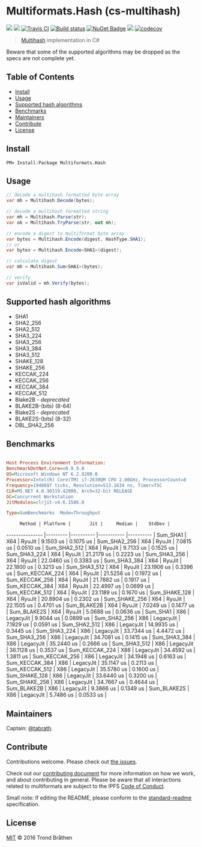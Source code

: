 # Multiformats.Hash (cs-multihash)

[![](https://img.shields.io/badge/project-multiformats-blue.svg?style=flat-square)](https://github.com/multiformats/multiformats)
[![](https://img.shields.io/badge/freenode-%23ipfs-blue.svg?style=flat-square)](https://webchat.freenode.net/?channels=%23ipfs)
[![Travis CI](https://img.shields.io/travis/multiformats/cs-multihash.svg?style=flat-square&branch=master)](https://travis-ci.org/multiformats/cs-multihash)
[![Build status](https://ci.appveyor.com/api/projects/status/rulmse6b8cnjynbh?svg=true)](https://ci.appveyor.com/project/tabrath/cs-multihash)
[![NuGet Badge](https://buildstats.info/nuget/Multiformats.Hash)](https://www.nuget.org/packages/Multiformats.Hash/)
[![](https://img.shields.io/badge/readme%20style-standard-brightgreen.svg?style=flat-square)](https://github.com/RichardLitt/standard-readme)
[![codecov](https://codecov.io/gh/multiformats/cs-multihash/branch/master/graph/badge.svg)](https://codecov.io/gh/multiformats/cs-multihash)

> [Multihash](https://github.com/multiformats/multihash) implementation in C#

Beware that some of the supported algorithms may be dropped as the specs are not complete yet.

## Table of Contents

- [Install](#install)
- [Usage](#usage)
- [Supported hash algorithms](#supported-hash-algorithms)
- [Benchmarks](#benchmarks)
- [Maintainers](#maintainers)
- [Contribute](#contribute)
- [License](#license)

## Install

    PM> Install-Package Multiformats.Hash

## Usage
``` cs
// decode a multihash formatted byte array
var mh = Multihash.Decode(bytes);

// decode a multihash formatted string
var mh = Multihash.Parse(str);
var ok = Multihash.TryParse(str, out mh);

// encode a digest to multiformat byte array
var bytes = Multihash.Encode(digest, HashType.SHA1);
// or
var bytes = Multihash.Encode<SHA1>(digest);

// calculate digest
var mh = Multihash.Sum<SHA1>(bytes);

// verify
var isValid = mh.Verify(bytes);
```

## Supported hash algorithms

* SHA1
* SHA2_256
* SHA2_512
* SHA3_224
* SHA3_256
* SHA3_384
* SHA3_512
* SHAKE_128
* SHAKE_256
* KECCAK_224
* KECCAK_256
* KECCAK_384
* KECCAK_512
* Blake2B - *deprecated*
* BLAKE2B-(bits) (8-64)
* Blake2S - *deprecated*
* BLAKE2S-(bits) (8-32)
* DBL_SHA2_256

## Benchmarks

```ini

Host Process Environment Information:
BenchmarkDotNet.Core=v0.9.9.0
OS=Microsoft Windows NT 6.2.9200.0
Processor=Intel(R) Core(TM) i7-2630QM CPU 2.00GHz, ProcessorCount=8
Frequency=1948697 ticks, Resolution=513.1634 ns, Timer=TSC
CLR=MS.NET 4.0.30319.42000, Arch=32-bit RELEASE
GC=Concurrent Workstation
JitModules=clrjit-v4.6.1586.0

Type=SumBenchmarks  Mode=Throughput  

```
         Method | Platform |       Jit |     Median |    StdDev |
--------------- |--------- |---------- |----------- |---------- |
       Sum_SHA1 |      X64 |    RyuJit |  9.1503 us | 0.1075 us |
   Sum_SHA2_256 |      X64 |    RyuJit |  7.0815 us | 0.0510 us |
   Sum_SHA2_512 |      X64 |    RyuJit |  9.7133 us | 0.1525 us |
   Sum_SHA3_224 |      X64 |    RyuJit | 21.2179 us | 0.2223 us |
   Sum_SHA3_256 |      X64 |    RyuJit | 22.0460 us | 0.3383 us |
   Sum_SHA3_384 |      X64 |    RyuJit | 22.1800 us | 0.3213 us |
   Sum_SHA3_512 |      X64 |    RyuJit | 23.1906 us | 0.3396 us |
 Sum_KECCAK_224 |      X64 |    RyuJit | 21.5256 us | 0.1972 us |
 Sum_KECCAK_256 |      X64 |    RyuJit | 21.7882 us | 0.1917 us |
 Sum_KECCAK_384 |      X64 |    RyuJit | 22.4997 us | 0.0699 us |
 Sum_KECCAK_512 |      X64 |    RyuJit | 23.1189 us | 0.1670 us |
  Sum_SHAKE_128 |      X64 |    RyuJit | 20.8904 us | 0.2302 us |
  Sum_SHAKE_256 |      X64 |    RyuJit | 22.1505 us | 0.4701 us |
    Sum_BLAKE2B |      X64 |    RyuJit |  7.0249 us | 0.1477 us |
    Sum_BLAKE2S |      X64 |    RyuJit |  5.0688 us | 0.0636 us |
       Sum_SHA1 |      X86 | LegacyJit |  9.9044 us | 0.0899 us |
   Sum_SHA2_256 |      X86 | LegacyJit |  7.1929 us | 0.0591 us |
   Sum_SHA2_512 |      X86 | LegacyJit | 14.9935 us | 0.3445 us |
   Sum_SHA3_224 |      X86 | LegacyJit | 33.7344 us | 4.4472 us |
   Sum_SHA3_256 |      X86 | LegacyJit | 34.7081 us | 0.1415 us |
   Sum_SHA3_384 |      X86 | LegacyJit | 35.2440 us | 0.2666 us |
   Sum_SHA3_512 |      X86 | LegacyJit | 36.1128 us | 0.3537 us |
 Sum_KECCAK_224 |      X86 | LegacyJit | 34.4592 us | 1.3811 us |
 Sum_KECCAK_256 |      X86 | LegacyJit | 34.1948 us | 0.6163 us |
 Sum_KECCAK_384 |      X86 | LegacyJit | 35.1147 us | 0.2113 us |
 Sum_KECCAK_512 |      X86 | LegacyJit | 35.5780 us | 0.1600 us |
  Sum_SHAKE_128 |      X86 | LegacyJit | 33.6440 us | 0.3200 us |
  Sum_SHAKE_256 |      X86 | LegacyJit | 34.7667 us | 0.4644 us |
    Sum_BLAKE2B |      X86 | LegacyJit |  9.3866 us | 0.1349 us |
    Sum_BLAKE2S |      X86 | LegacyJit |  5.7486 us | 0.0533 us |

## Maintainers

Captain: [@tabrath](https://github.com/tabrath).

## Contribute

Contributions welcome. Please check out [the issues](https://github.com/multiformats/cs-multihash/issues).

Check out our [contributing document](https://github.com/multiformats/multiformats/blob/master/contributing.md) for more information on how we work, and about contributing in general. Please be aware that all interactions related to multiformats are subject to the IPFS [Code of Conduct](https://github.com/ipfs/community/blob/master/code-of-conduct.md).

Small note: If editing the README, please conform to the [standard-readme](https://github.com/RichardLitt/standard-readme) specification.

## License

[MIT](LICENSE) © 2016 Trond Bråthen
